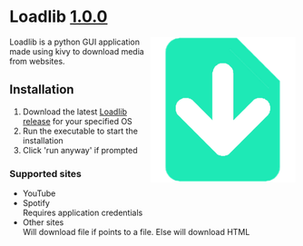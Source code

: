 # Loadlib [1.0.0](https://github.com/velolib/loadlib/releases)
<img align="right" height="256" src="https://raw.githubusercontent.com/velolib/loadlib/main/assets/loadlib.png"/>
Loadlib is a python GUI application made using kivy to download media from websites.

## Installation
1. Download the latest [Loadlib release](https://github.com/velolib/loadlib/releases) for your specified OS
2. Run the executable to start the installation
3. Click 'run anyway' if prompted

### Supported sites
- YouTube
- Spotify\
Requires application credentials
- Other sites\
Will download file if points to a file. Else will download HTML